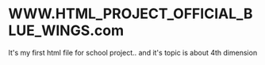 # WWW.HTML_PROJECT_OFFICIAL_BLUE_WINGS.com
It's my first html file for school project.. and it's topic is about 4th dimension
